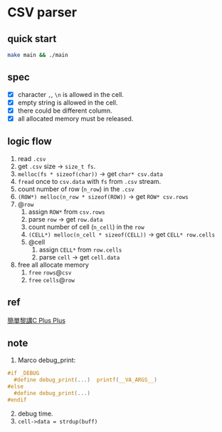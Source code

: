 # CSV parser

## quick start

```sh
make main && ./main
```

## spec

- [x] character `,`, `\n` is allowed in the cell.
- [x] empty string is allowed in the cell.
- [x] there could be different column.
- [x] all allocated memory must be released.

## logic flow

1. read `.csv`
2. get `.csv` size -> `size_t fs`.
3. `melloc(fs * sizeof(char))` -> get `char* csv.data`
4. `fread` once to `csv.data` with `fs` from `.csv` stream.
5. count number of row (`n_row`) in the `.csv`
6. `(ROW*) melloc(n_row * sizeof(ROW))` -> get `ROW* csv.rows`
7. @`row`
   1. assign `ROW*` from `csv.rows`
   2. parse `row` -> get `row.data`
   3. count number of cell (`n_cell`) in the `row`
   4. `(CELL*) melloc(n_cell * sizeof(CELL))` -> get `CELL* row.cells`
   5. @cell
      1. assign `CELL*` from `row.cells`
      2. parse `cell` -> get `cell.data`
8. free all allocate memory
   1. `free` `rows`@`csv`
   2. `free` `cells`@`row`

## ref

[簡單黎講C Plus Plus](https://www.youtube.com/watch?v=cdTnj6rtEMI)

## note

1. Marco debug_print:

```c
#if _DEBUG
  #define debug_print(...)  printf(__VA_ARGS__)
#else
  #define debug_print(...)
#endif
```

2. debug time.
3. `cell->data = strdup(buff)`